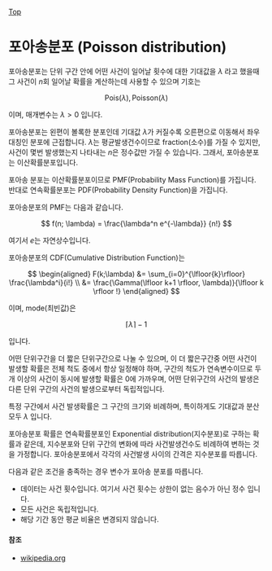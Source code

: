 [Top](index.md)

# 포아송분포 (Poisson distribution)

포아송분포는 단위 구간 안에 어떤 사건이 일어날 횟수에 대한 기대값을 $\lambda$ 라고 했을때 그 사건이 $n$회 일어날 확률을 계산하는데 사용할 수 있으며 기호는

$$
\mathrm{Pois}(\lambda), \mathrm{Poisson}(\lambda)
$$

이며, 매개변수는 $\lambda > 0$ 입니다.

포아송분포는 왼편이 볼록한 분포인데 기대값 $\lambda$가 커질수록 오른편으로 이동해서 좌우대칭인 분포에 근접합니다. $\lambda$는 평균발생건수이므로 fraction(소수)를 가질 수 있지만, 사건이 몇번 발생했는지 나타내는 $n$은 정수값만 가질 수 있습니다. 그래서, 포아송분포는 이산확률분포입니다.

포아송 분포는 이산확률분포이므로 PMF(Probability Mass Function)를 가집니다. 반대로 연속확률분포는 PDF(Probability Density Function)을 가집니다.


포아송분포의 PMF는 다음과 같습니다.

$$
f(n; \lambda) = \frac{\lambda^n e^{-\lambda}} {n!}
$$

여기서  $e$는 자연상수입니다.

포아송분포의 CDF(Cumulative Distribution Function)는

$$
\begin{aligned}
F(k;\lambda) &= \sum_{i=0}^{\lfloor{k}\rfloor} \frac{\lambda^i}{i!} \\
&= \frac{\Gamma(\lfloor k+1 \rfloor, \lambda)}{\lfloor k \rfloor !}
\end{aligned}
$$

이며, mode(최빈값)은

$$
\lceil \lambda \rceil - 1
$$

입니다.

어떤 단위구간을 더 짧은 단위구간으로 나눌 수 있으며, 이 더 짧은구간중 어떤 사건이 발생할 확률은 전체 척도 중에서 항상 일정해야 하며, 구간의 척도가 연속변수이므로 두개 이상의 사건이 동시에 발생할 확률은 0에 가까우며, 어떤 단위구간의 사건의 발생은 다른 단위 구간의 사건의 발생으로부터 독립적입니다.

특정 구간에서 사건 발생확률은 그 구간의 크기와 비례하며, 특이하게도 기대값과 분산 모두 $\lambda$ 입니다.

포아송분포 확률은 연속확률분포인 Exponential distribution(지수분포)로 구하는 확률과 같은데, 지수분포와 단위 구간의 변화에 따라 사건발생건수도 비례하여 변하는 것을 가정합니다. 포아송분포에서 각각의 사건발생 사이의 간격은 지수분포를 따릅니다. 

다음과 같은 조건을 충족하는 경우 변수가 포아송 분포를 따릅니다.

- 데이터는 사건 횟수입니다. 여기서 사건 횟수는 상한이 없는 음수가 아닌 정수 입니다.
- 모든 사건은 독립적입니다.
- 해당 기간 동안 평균 비율은 변경되지 않습니다.

####  참조

- [wikipedia.org](https://ko.wikipedia.org/wiki/%ED%91%B8%EC%95%84%EC%86%A1_%EB%B6%84%ED%8F%AC)

